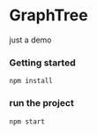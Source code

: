 # GraphTree
just a demo

### Getting started

```
npm install
```
### run the project

```
npm start
```

